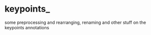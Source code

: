 # keypoints_
some preprocessing and rearranging, renaming and other stuff on the keypoints annotations 
